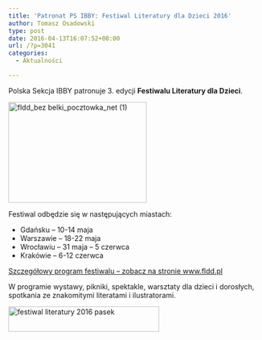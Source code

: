 ```yaml
---
title: 'Patronat PS IBBY: Festiwal Literatury dla Dzieci 2016'
author: Tomasz Osadowski
type: post
date: 2016-04-13T16:07:52+00:00
url: /?p=3041
categories:
  - Aktualności

---
```

Polska Sekcja IBBY patronuje 3. edycji **Festiwalu Literatury dla Dzieci**.

<a href="http://www.fldd.pl" target="_blank"><img class="alignnone size-medium wp-image-3066" src="http://www.ibby.pl/wp-content/uploads/2016/04/fldd_bez-belki_pocztowka_net-1-275x200.jpg" alt="fldd_bez belki_pocztowka_net (1)" width="275" height="200" srcset="http://www.ibby.pl/wp-content/uploads/2016/04/fldd_bez-belki_pocztowka_net-1-275x200.jpg 275w, http://www.ibby.pl/wp-content/uploads/2016/04/fldd_bez-belki_pocztowka_net-1-137x100.jpg 137w, http://www.ibby.pl/wp-content/uploads/2016/04/fldd_bez-belki_pocztowka_net-1-768x559.jpg 768w, http://www.ibby.pl/wp-content/uploads/2016/04/fldd_bez-belki_pocztowka_net-1-800x582.jpg 800w, http://www.ibby.pl/wp-content/uploads/2016/04/fldd_bez-belki_pocztowka_net-1.jpg 933w" sizes="(max-width: 275px) 100vw, 275px" /></a>

Festiwal odbędzie się w następujących miastach:

  * Gdańsku &#8211; 10-14 maja
  * Warszawie &#8211; 18-22 maja
  * Wrocławiu &#8211; 31 maja &#8211; 5 czerwca
  * Krakówie &#8211; 6-12 czerwca

<a href="http://www.fldd.pl" target="_blank">Szczegółowy program festiwalu &#8211; zobacz na stronie www.fldd.pl</a>

W programie wystawy, pikniki, spektakle, warsztaty dla dzieci i dorosłych, spotkania ze znakomitymi literatami i ilustratorami.

<img class="alignleft wp-image-3067 size-medium" src="http://www.ibby.pl/wp-content/uploads/2016/04/festiwal-literatury-2016-pasek-300x50.png" alt="festiwal literatury 2016 pasek" width="300" height="50" srcset="http://www.ibby.pl/wp-content/uploads/2016/04/festiwal-literatury-2016-pasek-300x50.png 300w, http://www.ibby.pl/wp-content/uploads/2016/04/festiwal-literatury-2016-pasek-150x25.png 150w, http://www.ibby.pl/wp-content/uploads/2016/04/festiwal-literatury-2016-pasek-768x128.png 768w, http://www.ibby.pl/wp-content/uploads/2016/04/festiwal-literatury-2016-pasek-800x133.png 800w" sizes="(max-width: 300px) 100vw, 300px" />